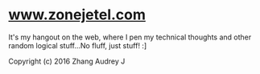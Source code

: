 # www.zonejetel.com

It's my hangout on the web, where I pen my technical thoughts and other random logical stuff...No fluff, just stuff! :]


Copyright (c) 2016 Zhang Audrey J
